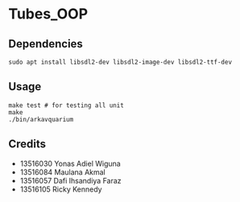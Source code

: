 # Tubes_OOP

## Dependencies

```
sudo apt install libsdl2-dev libsdl2-image-dev libsdl2-ttf-dev
```

## Usage

```
make test # for testing all unit
make
./bin/arkavquarium
```

## Credits

- 13516030 Yonas Adiel Wiguna
- 13516084 Maulana Akmal
- 13516057 Dafi Ihsandiya Faraz
- 13516105 Ricky Kennedy

